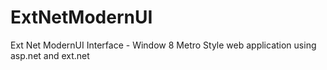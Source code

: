 ExtNetModernUI
==============

Ext Net ModernUI Interface - Window 8 Metro Style web application using asp.net and ext.net
